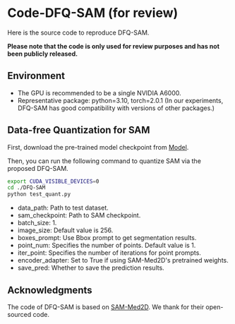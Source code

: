 # Code-DFQ-SAM (for review)

Here is the source code to reproduce DFQ-SAM. 

**Please note that the code is only used for review purposes and has not been publicly released.**

## Environment

- The GPU is recommended to be a single NVIDIA A6000.
- Representative package: python=3.10, torch=2.0.1 (In our experiments, DFQ-SAM has good compatibility with versions of other packages.)

## Data-free Quantization for SAM
First, download the pre-trained model checkpoint from [Model](https://drive.google.com/file/d/1ARiB5RkSsWmAB_8mqWnwDF8ZKTtFwsjl/view?usp=drive_link).

Then, you can run the following command to quantize SAM via the proposed DFQ-SAM.
```bash
export CUDA_VISIBLE_DEVICES=0
cd ./DFQ-SAM
python test_quant.py
```
- data_path: Path to test dataset.
- sam_checkpoint: Path to SAM checkpoint.
- batch_size: 1.
- image_size: Default value is 256.
- boxes_prompt: Use Bbox prompt to get segmentation results. 
- point_num: Specifies the number of points. Default value is 1.
- iter_point: Specifies the number of iterations for point prompts.
- encoder_adapter: Set to True if using SAM-Med2D's pretrained weights.
- save_pred: Whether to save the prediction results.


## Acknowledgments
The code of DFQ-SAM is based on [SAM-Med2D](https://github.com/OpenGVLab/SAM-Med2D). We thank for their open-sourced code.